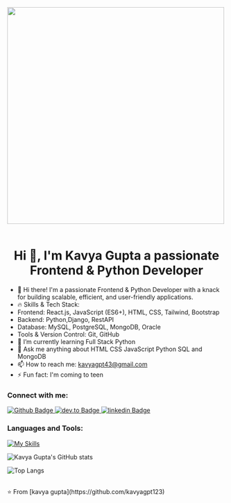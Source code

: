<img src="https://github.com/Anmol-Baranwal/Cool-GIFs-For-GitHub/assets/74038190/f5d2d866-d25c-4873-8d82-425d2c62fc2e" width="500">
<br><br>
 <h1 align="center">Hi 👋, I'm Kavya Gupta a passionate Frontend & Python Developer </h1>
 
- 🔭 Hi there! I'm a passionate Frontend & Python Developer with a knack for building scalable, efficient, and user-friendly applications.  
- 🔥 Skills & Tech Stack:
-  Frontend: React.js, JavaScript (ES6+), HTML, CSS, Tailwind, Bootstrap
-  Backend: Python,Django, RestAPI
-  Database: MySQL, PostgreSQL, MongoDB, Oracle
-  Tools & Version Control: Git, GitHub
- 🌱 I’m currently learning Full Stack Python
- 💬 Ask me anything about HTML CSS JavaScript Python SQL and MongoDB
- 📫 How to reach me: kavyagpt43@gmail.com
- ⚡ Fun fact: I'm coming to teen
  
### Connect with me:
<div id="badges">
  <a href="https://github.com/kavyagpt123">
    <img src="https://img.shields.io/badge/Github-white?style=for-the-badge&logo=Github&logoColor=black" alt="Github Badge"/>
  </a>
  <a href="https://dev.to/kavya_gupta_2851e250e741c">
    <img src="https://img.shields.io/badge/dev.to-black?style=for-the-badge&logo=dev.to&logoColor=white" alt="dev.to Badge"/>
  </a>
   <a href="https://www.linkedin.com/in/kavya-gupta-6050241b2/">
    <img src="https://img.shields.io/badge/linkedin-blue?style=for-the-badge&logo=linkedin&logoColor=white" alt="linkedin Badge"/>
  </a>
  </a>
</div>



### Languages and Tools:
[![My Skills](https://skillicons.dev/icons?i=cpp,py,html,css,js,mysql,mongodb,netlify,pycharm,github,git,postman,figma,&perline=5)](https://skillicons.dev)

![Kavya Gupta's GitHub stats](https://github-readme-stats.vercel.app/api?username=kavyagpt123&show_icons=true&theme=dark)

![Top Langs](https://github-readme-stats.vercel.app/api/top-langs/?username=axiftaj&theme=dark)


<br>
⭐️ From [kavya gupta](https://github.com/kavyagpt123)
